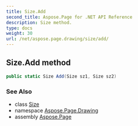 ```yaml
---
title: Size.Add
second_title: Aspose.Page for .NET API Reference
description: Size method. 
type: docs
weight: 30
url: /net/aspose.page.drawing/size/add/
---
```

## Size.Add method

```csharp
public static Size Add(Size sz1, Size sz2)
```

### See Also

* class [Size](../)
* namespace [Aspose.Page.Drawing](../../size/)
* assembly [Aspose.Page](../../../)



